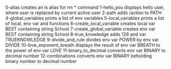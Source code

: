 0-alias creates an ls alias for rm * command
1-hello_you displays hello user, where user is replaced by current active user
2-path adds /action to PATH
4-global_variables prints a list of env variables
5-local_variables prints a list of local, env var and functions
6-create_local_variable creates local var BEST containing string School
7-create_global_variable creates env var BEST containing string School
8-true_knowledge adds 128 and var TRUEKNOWLEDGE
9-divide_and_rule divides env var POWER by env var DIVIDE
10-love_exponent_breath displays the result of env var BREATH to the power of env var LOVE
11-binary_to_decimal converts env var BINARY to decimal number
12-combinations converts env var BINARY beholding binary number to decimal number
